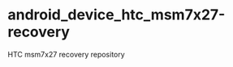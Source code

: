 android_device_htc_msm7x27-recovery
===================================

HTC msm7x27 recovery repository